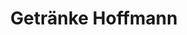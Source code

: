 ---
title: "Getränke Hoffmann"
url: /rheine/getraenke-hoffmann-franziskusstrasse/
shop: Getränke
---